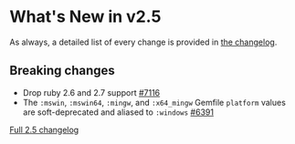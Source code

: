 # What's New in v2.5

As always, a detailed list of every change is provided in
[the changelog](https://github.com/rubygems/rubygems/blob/3.5/bundler/CHANGELOG.md).

## Breaking changes

- Drop ruby 2.6 and 2.7 support [#7116](https://github.com/rubygems/rubygems/pull/7116)
- The `:mswin`, `:mswin64`, `:mingw`, and `:x64_mingw` Gemfile `platform` values are soft-deprecated and aliased to `:windows` [#6391](https://github.com/rubygems/rubygems/pull/6391)

<a href="https://github.com/rubygems/rubygems/blob/3.5/bundler/CHANGELOG.md" class="btn btn-primary">Full 2.5 changelog</a>
